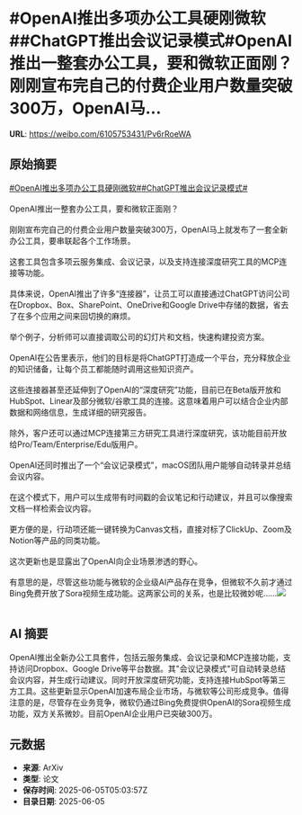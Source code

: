 # #OpenAI推出多项办公工具硬刚微软##ChatGPT推出会议记录模式#OpenAI推出一整套办公工具，要和微软正面刚？刚刚宣布完自己的付费企业用户数量突破300万，OpenAI马...

**URL**: https://weibo.com/6105753431/Pv6rRoeWA

## 原始摘要

<a href="https://m.weibo.cn/search?containerid=231522type%3D1%26t%3D10%26q%3D%23OpenAI%E6%8E%A8%E5%87%BA%E5%A4%9A%E9%A1%B9%E5%8A%9E%E5%85%AC%E5%B7%A5%E5%85%B7%E7%A1%AC%E5%88%9A%E5%BE%AE%E8%BD%AF%23&amp;extparam=%23OpenAI%E6%8E%A8%E5%87%BA%E5%A4%9A%E9%A1%B9%E5%8A%9E%E5%85%AC%E5%B7%A5%E5%85%B7%E7%A1%AC%E5%88%9A%E5%BE%AE%E8%BD%AF%23" data-hide=""><span class="surl-text">#OpenAI推出多项办公工具硬刚微软#</span></a><a href="https://m.weibo.cn/search?containerid=231522type%3D1%26t%3D10%26q%3D%23ChatGPT%E6%8E%A8%E5%87%BA%E4%BC%9A%E8%AE%AE%E8%AE%B0%E5%BD%95%E6%A8%A1%E5%BC%8F%23&amp;extparam=%23ChatGPT%E6%8E%A8%E5%87%BA%E4%BC%9A%E8%AE%AE%E8%AE%B0%E5%BD%95%E6%A8%A1%E5%BC%8F%23" data-hide=""><span class="surl-text">#ChatGPT推出会议记录模式#</span></a><br><br>OpenAI推出一整套办公工具，要和微软正面刚？<br><br>刚刚宣布完自己的付费企业用户数量突破300万，OpenAI马上就发布了一套全新办公工具，要串联起各个工作场景。<br><br>这套工具包含多项云服务集成、会议记录，以及支持连接深度研究工具的MCP连接等功能。<br><br>具体来说，OpenAI推出了许多“连接器”，让员工可以直接通过ChatGPT访问公司在Dropbox、Box、SharePoint、OneDrive和Google Drive中存储的数据，省去了在多个应用之间来回切换的麻烦。<br><br>举个例子，分析师可以直接调取公司的幻灯片和文档，快速构建投资方案。<br><br>OpenAI在公告里表示，他们的目标是将ChatGPT打造成一个平台，充分释放企业的知识储备，让每个员工都能随时调用这些知识资产。<br><br>这些连接器甚至还延伸到了OpenAI的“深度研究”功能，目前已在Beta版开放和HubSpot、Linear及部分微软/谷歌工具的连接。这意味着用户可以结合企业内部数据和网络信息，生成详细的研究报告。<br><br>除外，客户还可以通过MCP连接第三方研究工具进行深度研究，该功能目前开放给Pro/Team/Enterprise/Edu版用户。<br><br>OpenAI还同时推出了一个“会议记录模式”，macOS团队用户能够自动转录并总结会议内容。<br><br>在这个模式下，用户可以生成带有时间戳的会议笔记和行动建议，并且可以像搜索文档一样检索会议内容。<br><br>更方便的是，行动项还能一键转换为Canvas文档，直接对标了ClickUp、Zoom及Notion等产品的同类功能。<br><br>这次更新也是显露出了OpenAI向企业场景渗透的野心。<br><br>有意思的是，尽管这些功能与微软的企业级AI产品存在竞争，但微软不久前才通过Bing免费开放了Sora视频生成功能。这两家公司的关系，也是比较微妙呢……<img style="" src="https://tvax1.sinaimg.cn/large/006Fd7o3gy1i249orfg58j30t60jwwj6.jpg" referrerpolicy="no-referrer"><br><br>

## AI 摘要

OpenAI推出全新办公工具套件，包括云服务集成、会议记录和MCP连接功能，支持访问Dropbox、Google Drive等平台数据。其"会议记录模式"可自动转录总结会议内容，并生成行动建议。同时开放深度研究功能，支持连接HubSpot等第三方工具。这些更新显示OpenAI加速布局企业市场，与微软等公司形成竞争。值得注意的是，尽管存在业务竞争，微软仍通过Bing免费提供OpenAI的Sora视频生成功能，双方关系微妙。目前OpenAI企业用户已突破300万。

## 元数据

- **来源**: ArXiv
- **类型**: 论文
- **保存时间**: 2025-06-05T05:03:57Z
- **目录日期**: 2025-06-05
